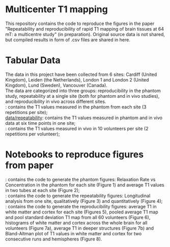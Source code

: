 # Multicenter T1 mapping

This repository contains the code to reproduce the figures in the paper "Repeatability and reproducibility of rapid T1 mapping of brain tissues at 64 mT: a multicentre study" (in preparation). Original source data is not shared, but compiled results in form of .csv files are shared in here.  


# Tabular Data 
The data in this project have been collected from 6 sites: Cardiff (United Kingdom), Leiden (the Netherlands), London 1 and London 2 (United Kingdom), Lund (Sweden), Vancouver (Canada).  
The data are categorized into three groups: reproducibility in the phantom study, repeatability at a single site (both for phantom and in vivo studies), and reproducibility in vivo across different sites.  
: contains the T1 values measured in the phantom from each site (3 repetitions per site);  
[data/repeatability](data/repeatability): contains the T1 values measured in phantom and in vivo data at six time points in one site;  
: contains the T1 values measured in vivo in 10 volunteers per site (2 repetitions per volunteer);  

# Notebooks to reproduce figures from paper

: contains the code to generate the phantom figures: Relaxation Rate vs Concentration in the phantom for each site (Figure 1) and average T1 values in two tubes at each site (Figure 2);  
: contains the code to generate the repeatability figures: Longitudinal analysis from one site, qualitatively (Figure 3) and quantitatively (Figure 4);  
: contains the code to generate the reproducibility figures: average T1 in white matter and cortex for each site (Figures 5), pooled average T1 map and pool standard deviation T1 map from all 60 volunteers (Figure 6), histograms of white matter and cortex across the whole brain for all volunteers (Figure 7a),  average T1 in deeper structures (Figure 7b) and Bland-Altman plot of T1 values in white matter and cortex for two consecutive runs and hemispheres (Figure 8).
